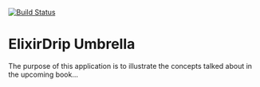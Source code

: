 [![Build Status](https://travis-ci.com/elixirdrip/ElixirDrip.svg?branch=development)](https://travis-ci.com/elixirdrip/ElixirDrip)

# ElixirDrip Umbrella

The purpose of this application is to illustrate the concepts talked about in the upcoming book...
